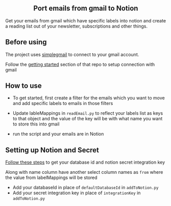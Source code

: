 <div align="center">

## Port emails from gmail to Notion

</div>

Get your emails from gmail which have specific labels into notion and create a reading list out of your newsletter, subscriptions and other things.

## Before using

The project uses [simplegmail](https://github.com/jeremyephron/simplegmail) to connect to your gmail account.

Follow the [getting started](https://github.com/jeremyephron/simplegmail#getting-started) section of that repo to setup connection with gmail

## How to use

- To get started, first create a filter for the emails which you want to move and add specific labels to emails in those filters

- Update lableMappings in `readEmail.py` to reflect your labels list as keys to that object and the value of the key will be with what name you want to store this into gmail

- run the script and your emails are in Notion

## Setting up Notion and Secret

[Follow these steps](https://developers.notion.com/docs) to get your database id and notion secret integration key

Along with name column have another select column names as `from` where the value from labelMappings will be stored

- Add your databaseId in place of `defaultDatabaseId` in `addToNotion.py`
- Add your secret integration key in place of `integrationKey` in `addToNotion.py`
